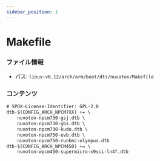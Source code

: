 ```yaml
---
sidebar_position: 1
---
```

# Makefile

### ファイル情報

- パス: `linux-v6.12/arch/arm/boot/dts/nuvoton/Makefile`

### コンテンツ

```txt
# SPDX-License-Identifier: GPL-2.0
dtb-$(CONFIG_ARCH_NPCM7XX) += \
	nuvoton-npcm730-gsj.dtb \
	nuvoton-npcm730-gbs.dtb \
	nuvoton-npcm730-kudo.dtb \
	nuvoton-npcm750-evb.dtb \
	nuvoton-npcm750-runbmc-olympus.dtb
dtb-$(CONFIG_ARCH_WPCM450) += \
	nuvoton-wpcm450-supermicro-x9sci-ln4f.dtb

```
